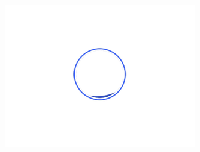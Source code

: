 <script src="https://use.fontawesome.com/7dbbeaea8b.js"></script>
<link href="https://cdnjs.cloudflare.com/ajax/libs/flexboxgrid/6.3.1/flexboxgrid.min.css">

<div class="row">
<div class="col-xs-12">
<i class="fa fa-github"></i> 
</div>
  <div class="col-xs-12">   
    <img src="loading.gif" />
  </div>
</div>